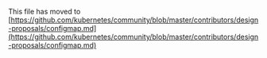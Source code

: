 This file has moved to [https://github.com/kubernetes/community/blob/master/contributors/design-proposals/configmap.md](https://github.com/kubernetes/community/blob/master/contributors/design-proposals/configmap.md)
